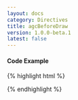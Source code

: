 ```yaml
---
layout: docs
category: Directives
title: agcBeforeDraw
version: 1.0.0-beta.1
latest: false
---
```


#### Code Example
{% highlight html %}
<div google-chart chart="myChartObject" agc-before-draw="drawHandler(chartWrapper)"></div>
{% endhighlight %}
